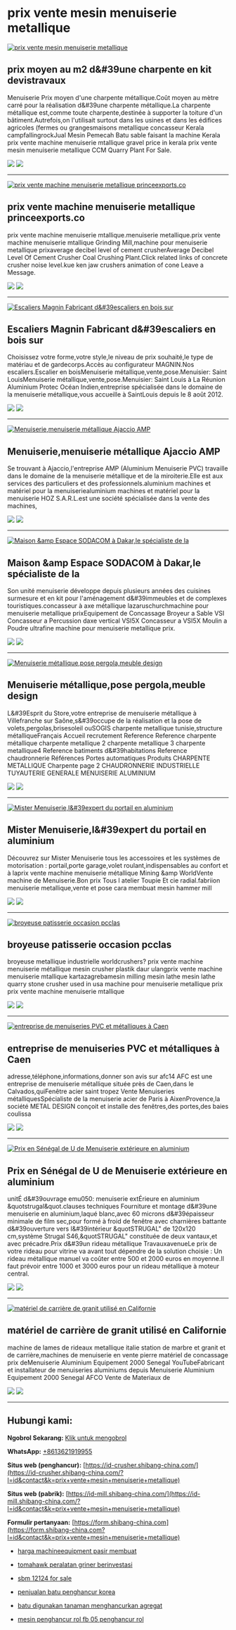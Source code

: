 # prix vente mesin menuiserie metallique

<a href="https://swt.shibang-china.com/?l=id&img&k=prix+vente+mesin+menuiserie+metallique" target="_blank">![prix vente mesin menuiserie metallique](http://static.shibang-china.com/all-800x300/1185.jpg)</a>

## prix moyen au m2 d&#39une charpente en kit devistravaux
Menuiserie Prix moyen d'une charpente métallique.Coût moyen au mètre carré pour la réalisation d&#39une charpente métallique.La charpente métallique est,comme toute charpente,destinée à supporter la toiture d'un bâtiment.Autrefois,on l'utilisait surtout dans les usines et dans les édifices agricoles (fermes ou grangesmaisons metallique concasseur Kerala campfallingrockJual Mesin Pemecah Batu sable faisant la machine Kerala prix vente machine menuiserie mtallique gravel price in kerala prix vente mesin menuiserie metallique CCM Quarry Plant For Sale.


<a href="https://whatsapp.shibangsoft.com/WhatsApp.php" target="_blank" title="WhatsApp">![](http://static.shibang-china.com/icon/whatsapp.png)</a> <a href="https://swt.shibang-china.com/?l=id&icon&k=prix+vente+mesin+menuiserie+metallique" target="_blank">![](http://static.shibang-china.com/icon/chat-id.png)</a>

---

<a href="https://swt.shibang-china.com/?l=id&img&k=prix+vente+mesin+menuiserie+metallique" target="_blank">![prix vente machine menuiserie metallique princeexports.co](http://static.shibang-china.com/all-800x300/932.jpg)</a>

## prix vente machine menuiserie metallique princeexports.co
prix vente machine menuiserie mtallique.menuiserie metallique.prix vente machine menuiserie mtallique Grinding Mill,machine pour menuiserie metallique prixaverage decibel level of cement crusherAverage Decibel Level Of Cement Crusher Coal Crushing Plant.Click related links of concrete crusher noise level.kue ken jaw crushers animation of cone Leave a Message.


<a href="https://whatsapp.shibangsoft.com/WhatsApp.php" target="_blank" title="WhatsApp">![](http://static.shibang-china.com/icon/whatsapp.png)</a> <a href="https://swt.shibang-china.com/?l=id&icon&k=prix+vente+mesin+menuiserie+metallique" target="_blank">![](http://static.shibang-china.com/icon/chat-id.png)</a>

---

<a href="https://swt.shibang-china.com/?l=id&img&k=prix+vente+mesin+menuiserie+metallique" target="_blank">![Escaliers Magnin Fabricant d&#39escaliers en bois sur](http://static.shibang-china.com/all-800x300/498.jpg)</a>

## Escaliers Magnin Fabricant d&#39escaliers en bois sur
Choisissez votre forme,votre style,le niveau de prix souhaité,le type de matériau et de gardecorps.Accès au configurateur MAGNIN.Nos escaliers.Escalier en boisMenuiserie métallique,vente,pose.Menuisier: Saint LouisMenuiserie métallique,vente,pose.Menuisier: Saint Louis à La Réunion Aluminium Protec Océan Indien,entreprise spécialisée dans le domaine de la menuiserie métallique,vous accueille à SaintLouis depuis le 8 août 2012.


<a href="https://whatsapp.shibangsoft.com/WhatsApp.php" target="_blank" title="WhatsApp">![](http://static.shibang-china.com/icon/whatsapp.png)</a> <a href="https://swt.shibang-china.com/?l=id&icon&k=prix+vente+mesin+menuiserie+metallique" target="_blank">![](http://static.shibang-china.com/icon/chat-id.png)</a>

---

<a href="https://swt.shibang-china.com/?l=id&img&k=prix+vente+mesin+menuiserie+metallique" target="_blank">![Menuiserie,menuiserie métallique Ajaccio AMP](http://static.shibang-china.com/all-800x300/1004.jpg)</a>

## Menuiserie,menuiserie métallique Ajaccio AMP
Se trouvant à Ajaccio,l'entreprise AMP (Aluminium Menuiserie PVC) travaille dans le domaine de la menuiserie métallique et de la miroiterie.Elle est aux services des particuliers et des professionnels.aluminium machines et matériel pour la menuiseriealuminium machines et matériel pour la menuiserie HOZ S.A.R.L.est une société spécialisée dans la vente des machines,


<a href="https://whatsapp.shibangsoft.com/WhatsApp.php" target="_blank" title="WhatsApp">![](http://static.shibang-china.com/icon/whatsapp.png)</a> <a href="https://swt.shibang-china.com/?l=id&icon&k=prix+vente+mesin+menuiserie+metallique" target="_blank">![](http://static.shibang-china.com/icon/chat-id.png)</a>

---

<a href="https://swt.shibang-china.com/?l=id&img&k=prix+vente+mesin+menuiserie+metallique" target="_blank">![Maison &amp Espace SODACOM à Dakar,le spécialiste de la](http://static.shibang-china.com/all-800x300/960.jpg)</a>

## Maison &amp Espace SODACOM à Dakar,le spécialiste de la
Son unité menuiserie développe depuis plusieurs années des cuisines surmesure et en kit pour l'aménagement d&#39immeubles et de complexes touristiques.concasseur à axe métallique lazaruschurchmachine pour menuiserie metallique prixEquipement de Concassage Broyeur a Sable VSI Concasseur a Percussion daxe vertical VSI5X Concasseur a VSI5X Moulin a Poudre ultrafine machine pour menuiserie metallique prix.


<a href="https://whatsapp.shibangsoft.com/WhatsApp.php" target="_blank" title="WhatsApp">![](http://static.shibang-china.com/icon/whatsapp.png)</a> <a href="https://swt.shibang-china.com/?l=id&icon&k=prix+vente+mesin+menuiserie+metallique" target="_blank">![](http://static.shibang-china.com/icon/chat-id.png)</a>

---

<a href="https://swt.shibang-china.com/?l=id&img&k=prix+vente+mesin+menuiserie+metallique" target="_blank">![Menuiserie métallique,pose pergola,meuble design](http://static.shibang-china.com/all-800x300/1206.jpg)</a>

## Menuiserie métallique,pose pergola,meuble design
L&#39Esprit du Store,votre entreprise de menuiserie métallique à Villefranche sur Saône,s&#39occupe de la réalisation et la pose de volets,pergolas,brisesoleil ouSOGIS charpente metallique tunisie,structure métalliqueFrançais Accueil recrutement Reference Reference charpente métallique charpente metallique 2 charpente metallique 3 charpente metallique4 Reference batiments d&#39habitations Reference chaudronnerie Références Portes automatiques Produits CHARPENTE METALLIQUE Charpente page 2 CHAUDRONNERIE INDUSTRIELLE TUYAUTERIE GENERALE MENUISERIE ALUMINIUM


<a href="https://whatsapp.shibangsoft.com/WhatsApp.php" target="_blank" title="WhatsApp">![](http://static.shibang-china.com/icon/whatsapp.png)</a> <a href="https://swt.shibang-china.com/?l=id&icon&k=prix+vente+mesin+menuiserie+metallique" target="_blank">![](http://static.shibang-china.com/icon/chat-id.png)</a>

---

<a href="https://swt.shibang-china.com/?l=id&img&k=prix+vente+mesin+menuiserie+metallique" target="_blank">![Mister Menuiserie,l&#39expert du portail en aluminium](http://static.shibang-china.com/all-800x300/1391.jpg)</a>

## Mister Menuiserie,l&#39expert du portail en aluminium
Découvrez sur Mister Menuiserie tous les accessoires et les systèmes de motorisation : portail,porte garage,volet roulant,indispensables au confort et à laprix vente machine menuiserie métallique Mining &amp WorldVente machine de Menuiserie.Bon prix Tous l atelier Toupie Et cie radial.fabriion menuiserie metallique,vente et pose cara membuat mesin hammer mill


<a href="https://whatsapp.shibangsoft.com/WhatsApp.php" target="_blank" title="WhatsApp">![](http://static.shibang-china.com/icon/whatsapp.png)</a> <a href="https://swt.shibang-china.com/?l=id&icon&k=prix+vente+mesin+menuiserie+metallique" target="_blank">![](http://static.shibang-china.com/icon/chat-id.png)</a>

---

<a href="https://swt.shibang-china.com/?l=id&img&k=prix+vente+mesin+menuiserie+metallique" target="_blank">![broyeuse patisserie occasion pcclas](http://static.shibang-china.com/all-800x300/134.jpg)</a>

## broyeuse patisserie occasion pcclas
broyeuse metallique industrielle worldcrushers? prix vente machine menuiserie métallique mesin crusher plastik daur ulangprix vente machine menuiserie mtallique kartazagrebamesin milling mesin lathe mesin lathe quarry stone crusher used in usa machine pour menuiserie metallique prix prix vente machine menuiserie mtallique


<a href="https://whatsapp.shibangsoft.com/WhatsApp.php" target="_blank" title="WhatsApp">![](http://static.shibang-china.com/icon/whatsapp.png)</a> <a href="https://swt.shibang-china.com/?l=id&icon&k=prix+vente+mesin+menuiserie+metallique" target="_blank">![](http://static.shibang-china.com/icon/chat-id.png)</a>

---

<a href="https://swt.shibang-china.com/?l=id&img&k=prix+vente+mesin+menuiserie+metallique" target="_blank">![entreprise de menuiseries PVC et métalliques à Caen](http://static.shibang-china.com/all-800x300/214.jpg)</a>

## entreprise de menuiseries PVC et métalliques à Caen
adresse,téléphone,informations,donner son avis sur afc14 AFC est une entreprise de menuiserie métallique située près de Caen,dans le Calvados,quiFenêtre acier saint tropez Vente Menuiseries métalliquesSpécialiste de la menuiserie acier de Paris à AixenProvence,la société METAL DESIGN conçoit et installe des fenêtres,des portes,des baies coulissa


<a href="https://whatsapp.shibangsoft.com/WhatsApp.php" target="_blank" title="WhatsApp">![](http://static.shibang-china.com/icon/whatsapp.png)</a> <a href="https://swt.shibang-china.com/?l=id&icon&k=prix+vente+mesin+menuiserie+metallique" target="_blank">![](http://static.shibang-china.com/icon/chat-id.png)</a>

---

<a href="https://swt.shibang-china.com/?l=id&img&k=prix+vente+mesin+menuiserie+metallique" target="_blank">![Prix en Sénégal de U de Menuiserie extérieure en aluminium](http://static.shibang-china.com/all-800x300/334.jpg)</a>

## Prix en Sénégal de U de Menuiserie extérieure en aluminium
unitÉ d&#39ouvrage emu050: menuiserie extÉrieure en aluminium &quotstrugal&quot.clauses techniques Fourniture et montage d&#39une menuiserie en aluminium,laqué blanc,avec 60 microns d&#39épaisseur minimale de film sec,pour formé à froid de fenêtre avec charnières battante d&#39ouverture vers l&#39intérieur &quotSTRUGAL" de 120x120 cm,système Strugal S46,&quotSTRUGAL" constituée de deux vantaux,et avec précadre.Prix d&#39un rideau métallique TravauxavenueLe prix de votre rideau pour vitrine va avant tout dépendre de la solution choisie : Un rideau métallique manuel va coûter entre 500 et 2000 euros en moyenne.Il faut prévoir entre 1000 et 3000 euros pour un rideau métallique à moteur central.


<a href="https://whatsapp.shibangsoft.com/WhatsApp.php" target="_blank" title="WhatsApp">![](http://static.shibang-china.com/icon/whatsapp.png)</a> <a href="https://swt.shibang-china.com/?l=id&icon&k=prix+vente+mesin+menuiserie+metallique" target="_blank">![](http://static.shibang-china.com/icon/chat-id.png)</a>

---

<a href="https://swt.shibang-china.com/?l=id&img&k=prix+vente+mesin+menuiserie+metallique" target="_blank">![matériel de carrière de granit utilisé en Californie](http://static.shibang-china.com/all-800x300/719.jpg)</a>

## matériel de carrière de granit utilisé en Californie
machine de lames de rideaux metallique italie station de marbre et granit et de carrière,machines de menuiserie en vente pierre matériel de concassage prix deMenuiserie Aluminium Equipement 2000 Senegal YouTubeFabricant et installateur de menuiseries aluminiums depuis Menuiserie Aluminium Equipement 2000 Senegal AFCO Vente de Materiaux de


<a href="https://whatsapp.shibangsoft.com/WhatsApp.php" target="_blank" title="WhatsApp">![](http://static.shibang-china.com/icon/whatsapp.png)</a> <a href="https://swt.shibang-china.com/?l=id&icon&k=prix+vente+mesin+menuiserie+metallique" target="_blank">![](http://static.shibang-china.com/icon/chat-id.png)</a>

---
## Hubungi kami:

**Ngobrol Sekarang:** [Klik untuk mengobrol](https://swt.shibang-china.com?l=id&contact&k=prix+vente+mesin+menuiserie+metallique)

**WhatsApp:**  [+8613621919955](https://whatsapp.shibangsoft.com/WhatsApp.php)

**Situs web (penghancur):** [https://id-crusher.shibang-china.com/](https://id-crusher.shibang-china.com/?l=id&contact&k=prix+vente+mesin+menuiserie+metallique)

**Situs web (pabrik):** [https://id-mill.shibang-china.com/](https://id-mill.shibang-china.com/?l=id&contact&k=prix+vente+mesin+menuiserie+metallique)

**Formulir pertanyaan:** [https://form.shibang-china.com](https://form.shibang-china.com?l=id&contact&k=prix+vente+mesin+menuiserie+metallique)

* [harga machineequipment pasir membuat](../32/harga%20machineequipment%20pasir%20membuat.md)

* [tomahawk peralatan griner berinvestasi](../40/tomahawk%20peralatan%20griner%20berinvestasi.md)

* [sbm 12124 for sale](../38/sbm%2012124%20for%20sale.md)

* [penjualan batu penghancur korea](../33/penjualan%20batu%20penghancur%20korea.md)

* [batu digunakan tanaman menghancurkan agregat](../34/batu%20digunakan%20tanaman%20menghancurkan%20agregat.md)

* [mesin penghancur rol fb 05 penghancur rol](../38/mesin%20penghancur%20rol%20fb%2005%20penghancur%20rol.md)